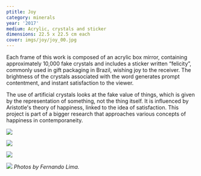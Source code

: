 ```yaml
---
ptitle: Joy
category: minerals
year: '2017'
medium: Acrylic, crystals and sticker
dimensions: 22.5 x 22.5 cm each
cover: imgs/joy/joy_00.jpg
---
```

Each frame of this work is composed of an acrylic box mirror, containing approximately 10,000 fake crystals and includes a sticker written “felicity”, commonly used in gift packaging in Brazil, wishing joy to the receiver. The brightness of the crystals associated with the word generates prompt contentment, and instant satisfaction to the viewer.

The use of artificial crystals looks at the fake value of things, which is given by the representation of something, not the thing itself. It is influenced by Aristotle's theory of happiness, linked to the idea of satisfaction. This project is part of a bigger research that approaches various concepts of happiness in contemporaneity.

![]({{site.baseurl}}/imgs/joy/joy_2726.jpg)

![]({{site.baseurl}}/imgs/joy/joy_2795.jpg)

![]({{site.baseurl}}/imgs/joy/joy_2798.jpg)

![]({{site.baseurl}}/imgs/joy/joy_2800.jpg)
_Photos by Fernando Lima._
